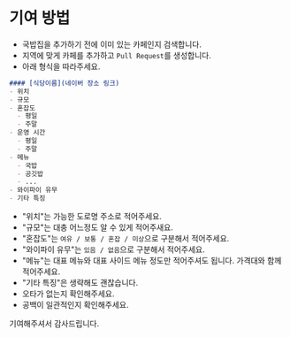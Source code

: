 # 기여 방법

- 국밥집을 추가하기 전에 이미 있는 카페인지 검색합니다.
- 지역에 맞게 카페를 추가하고 `Pull Request`를 생성합니다.
- 아래 형식을 따라주세요.

```md
#### [식당이름](네이버 장소 링크)
- 위치
- 규모
- 혼잡도
  - 평일
  - 주말
- 운영 시간
  - 평일
  - 주말
- 메뉴
  - 국밥
  - 공깃밥
  - ...
- 와이파이 유무
- 기타 특징
```

- "위치"는 가능한 도로명 주소로 적어주세요.
- "규모"는 대충 어느정도 알 수 있게 적어주새요.
- "혼잡도"는 `여유 / 보통 / 혼잡 / 미상`으로 구분해서 적어주세요.
- "와이파이 유무"는 `있음 / 없음`으로 구분해서 적어주세요.
- "메뉴"는 대표 메뉴와 대표 사이드 메뉴 정도만 적어주셔도 됩니다. 가격대와 함께 적어주세요.
- "기타 특징"은 생략해도 괜찮습니다.
- 오타가 없는지 확인해주세요.
- 공백이 일관적인지 확인해주세요.

기여해주셔서 감사드립니다.
